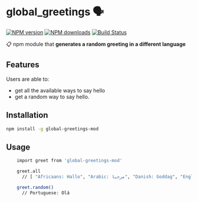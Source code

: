 # global_greetings 🗣

[![NPM version](https://img.shields.io/npm/v/global-greetings-mod?style=flat)](https://www.npmjs.com/package/global-greetings-mod) [![NPM downloads](https://img.shields.io/npm/dm/global-greetings-mod.svg?style=flat)](https://npmjs.org/package/global-greetings-mod) [![Build Status](https://img.shields.io/travis/squeaky/global-greetings-mod.svg?style=flat)](https://travis-ci.org/squeaky/global-greetings-mod)

📋 npm module that **generates a random greeting in a different language**

## Features
Users are able to:
  * get all the available ways to say hello 
  * get a random way to say hello.

## Installation

```bash
npm install -g global-greetings-mod
```

## Usage

```bash
    import greet from 'global-greetings-mod'

    greet.all
      // [ "Africaans: Hallo", "Arabic: مرحبا", "Danish: Goddag", "English: Hello",...]

    greet.random()
      // Portuguese: Olá
```